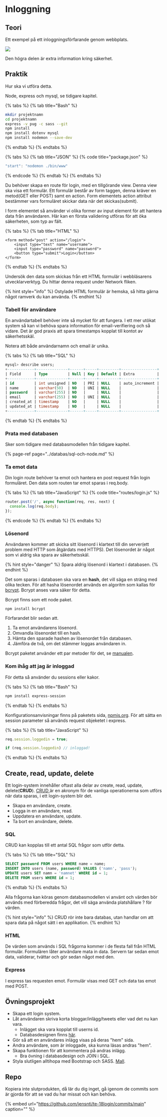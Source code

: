 # Inloggning

## Teori

Ett exempel på ett inloggningsförfarande genom webbplats.

![](../.gitbook/assets/inlog.sv.png)

Den högra delen är extra information kring säkerhet.

## Praktik

Hur ska vi utföra detta.

Node, express och mysql, se tidigare kapitel.

{% tabs %}
{% tab title="Bash" %}
```bash
mkdir projektnamn
cd projektnamn
express -v pug -c sass --git
npm install
npm install dotenv mysql
npm install nodemon --save-dev
```
{% endtab %}
{% endtabs %}

{% tabs %}
{% tab title="JSON" %}
{% code title="package.json" %}
```javascript
"start": "nodemon ./bin/www"
```
{% endcode %}
{% endtab %}
{% endtabs %}

Du behöver skapa en route för login, med en tillgörande view. Denna view ska visa ett formulär. Ett formulär består av form taggen, denna kräver en metod\(GET eller POST\) samt en action. Form elementets action attribut bestämmer vars formuläret skickar data när det skickas\(submit\).

I form elementet så använder vi olika former av input element för att hantera data från användaren. Här kan en första validering utföras för att öka säkerheten, som typ av fält.

{% tabs %}
{% tab title="HTML" %}
```markup
<form method="post" action="/login">
    <input type="text" name="username">
    <input type="password" name="password">
    <button type="submit">Login</button>
</form>
```
{% endtab %}
{% endtabs %}

Undersök den data som skickas från ett HTML formulär i webbläsarens utvecklarverktyg. Du hittar denna request under Network fliken.

{% hint style="info" %}
Ostylade HTML formulär är hemska, så hitta gärna något ramverk du kan använda.
{% endhint %}

### Tabell för användare

En användartabell behöver inte så mycket för att fungera. I ett mer utökat system så kan vi behöva spara information för email-verifiering och så vidare. Det är god praxis att spara timestamps kopplat till kontot av säkerhetsskäl.

Notera att både användarnamn och email är unika.

{% tabs %}
{% tab title="SQL" %}
```sql
mysql> describe users;
+------------+--------------+------+-----+---------+----------------+
| Field      | Type         | Null | Key | Default | Extra          |
+------------+--------------+------+-----+---------+----------------+
| id         | int unsigned | NO   | PRI | NULL    | auto_increment |
| name       | varchar(50)  | NO   | UNI | NULL    |                |
| password   | varchar(255) | NO   |     | NULL    |                |
| email      | varchar(255) | NO   | UNI | NULL    |                |
| created_at | timestamp    | NO   |     | NULL    |                |
| updated_at | timestamp    | NO   |     | NULL    |                |
+------------+--------------+------+-----+---------+----------------+
```
{% endtab %}
{% endtabs %}

### Prata med databasen

Sker som tidigare med databasmodellen från tidigare kapitel.

{% page-ref page="../databas/sql-och-node.md" %}

### Ta emot data

Din login route behöver ta emot och hantera en post request från login formuläret. Den data som routen tar emot sparas i req.body.

{% tabs %}
{% tab title="JavaScript" %}
{% code title="routes/login.js" %}
```javascript
router.post('/', async function(req, res, next) {
  console.log(req.body);
});
```
{% endcode %}
{% endtab %}
{% endtabs %}

### Lösenord

Användaren kommer att skicka sitt lösenord i klartext till din server\(ett problem med HTTP som åtgärdats med HTTPS\). Det lösenordet är något som vi aldrig ska spara av säkerhetsskäl.

{% hint style="danger" %}
Spara aldrig lösenord i klartext i databasen.
{% endhint %}

Det som sparas i databasen ska vara en **hash**, det vill säga en sträng med olika tecken. För att hasha lösenordet används en algoritm som kallas för [bcrypt](https://en.wikipedia.org/wiki/Bcrypt). Bcrypt anses vara säker för detta.

Bcrypt finns som ett node paket.

```text
npm install bcrypt
```

Förfarandet blir sedan att.

1. Ta emot användarens lösenord.
2. Omvandla lösenordet till en hash.
3. Hämta den sparade hashen av lösenordet från databasen.
4. Jämföra de två, om det stämmer loggas användaren in.

Bcrypt paketet använder ett par metoder för det, se [manualen](https://www.npmjs.com/package/bcrypt#usage).

### Kom ihåg att jag är inloggad

För detta så använder du sessions eller kakor.

{% tabs %}
{% tab title="Bash" %}
```bash
npm install express-session
```
{% endtab %}
{% endtabs %}

Konfigurationsanvisningar finns på paketets sida, [npmjs.org](https://www.npmjs.com/package/express-session). För att sätta en session parameter så används request objeketet i express.

{% tabs %}
{% tab title="JavaScript" %}
```javascript
req.session.loggedin = true;

if (req.session.loggedin) // inloggad!
```
{% endtab %}
{% endtabs %}

## Create, read, update, delete

Ett login-system innehåller oftast alla delar av create, read, update, delete\(**CRUD**\). [CRUD ](https://en.wikipedia.org/wiki/Create,_read,_update_and_delete)är en akronym för de vanliga operationerna som utförs när data sparas, i ett login-system blir det.

* Skapa en användare, create.
* Logga in en användare, read.
* Uppdatera en användare, update.
* Ta bort en användare, delete.

### SQL

CRUD kan kopplas till ett antal SQL frågor som utför detta.

{% tabs %}
{% tab title="SQL" %}
```sql
SELECT password FROM users WHERE name = name;
INSERT INTO users (name, password) VALUES ('namn', 'pass');
UPDATE users SET namn = 'namnet' WHERE id = 1;
DELETE FROM users WHERE id = 1;
```
{% endtab %}
{% endtabs %}

Alla frågorna kan köras genom databasmodellen vi använt och värden bör används med förberedda frågor, det vill säga använda platshållare ? för värden.

{% hint style="info" %}
CRUD rör inte bara databas, utan handlar om att spara data på något sätt i en applikation.
{% endhint %}

### HTML

De värden som används i SQL frågorna kommer i de flesta fall från HTML formulär. Formulären låter användare mata in data. Servern tar sedan emot data, validerar, tvättar och gör sedan något med den.

### Express

I express tas requesten emot. Formulär visas med GET och data tas emot med POST.

## Övningsprojekt

* Skapa ett login system.
* Låt användaren skriva korta bloggar/inlägg/tweets eller vad det nu kan vara.
  * Inlägget ska vara kopplat till userns id.
  * Databasdesignen finns [här](../databas/databasdesign.md).
* Gör så att en användares inlägg visas på deras "hem" sida.
* Andra användare, som är inloggade, ska kunna läsas andras "hem".
* Skapa funktionen för att kommentera på andras inlägg.
  * Bra övning i databasdesign och JOIN i SQL.
* Styla slutligen alltihopa med Bootstrap och SASS. [Mall](https://getbootstrap.com/docs/5.0/examples/blog/).

## Repo

Kopiera inte slutprodukten, då lär du dig inget, gå igenom de commits som är gjorda för att se vad du har missat och kan behöva.

{% embed url="https://github.com/jensnti/te-18login/commits/main" caption="" %}

